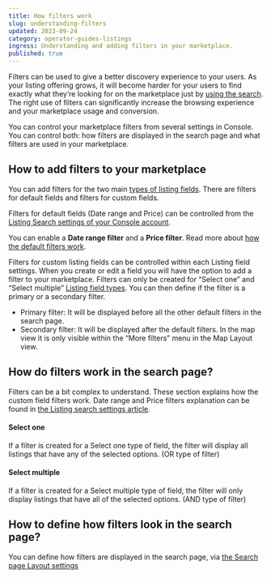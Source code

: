 ```yaml
---
title: How filters work
slug: understanding-filters
updated: 2023-09-24
category: operator-guides-listings
ingress: Understanding and adding filters in your marketplace.
published: true
---
```


Filters can be used to give a better discovery experience to your users.
As your listing offering grows, it will become harder for your users to
find exactly what they’re looking for on the marketplace just by
[using the search](/operator-guides/how-search-works/). The right use of
filters can significantly increase the browsing experience and your
marketplace usage and conversion.

You can control your marketplace filters from several settings in
Console. You can control both: how filters are displayed in the search
page and what filters are used in your marketplace.

## How to add filters to your marketplace

You can add filters for the two main
[types of listing fields](https://www.sharetribe.com/docs/operator-guides/listing-fields/).
There are filters for default fields and filters for custom fields.

Filters for default fields (Date range and Price) can be controlled from
the
[Listing Search settings of your Console account](https://flex-console.sharetribe.com/a/listings/listing-search).

You can enable a **Date range filter** and a **Price filter**. Read more
about
[how the default filters work](https://www.sharetribe.com/docs/operator-guides/listing-search-settings/#filters).

Filters for custom listing fields can be controlled within each Listing
field settings. When you create or edit a field you will have the option
to add a filter to your marketplace. Filters can only be created for
“Select one” and “Select multiple”
[Listing field types](https://www.sharetribe.com/docs/operator-guides/listing-fields/).
You can then define if the filter is a primary or a secondary filter.

- Primary filter: It will be displayed before all the other default
  filters in the search page.
- Secondary filter: It will be displayed after the default filters. In
  the map view it is only visible within the “More filters” menu in the
  Map Layout view.

## How do filters work in the search page?

Filters can be a bit complex to understand. These section explains how
the custom field filters work. Date range and Price filters explanation
can be found in
[the Listing search settings article](https://www.sharetribe.com/docs/operator-guides/listing-search-settings/#filters).

#### Select one

If a filter is created for a Select one type of field, the filter will
display all listings that have any of the selected options. (OR type of
filter)

#### Select multiple

If a filter is created for a Select multiple type of field, the filter
will only display listings that have all of the selected options. (AND
type of filter)

## How to define how filters look in the search page?

You can define how filters are displayed in the search page, via
[the Search page Layout settings](https://flex-console.sharetribe.com/a/design/layout)
